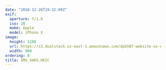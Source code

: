 ```yaml
---
date: "2018-12-26T19:32:09Z"
exif:
  aperture: f/1.8
  iso: 20
  make: Apple
  model: iPhone X
image:
  height: 1280
  url: https://s3.dualstack.us-east-1.amazonaws.com/dpb587-website-us-east-1/asset/gallery/2018-colorado-winter-trip/96dd8231-94f2-f865-06d7-440257a0dd14~1280.jpg
  width: 960
ordering: 8
title: IMG_4465.HEIC
---
```

